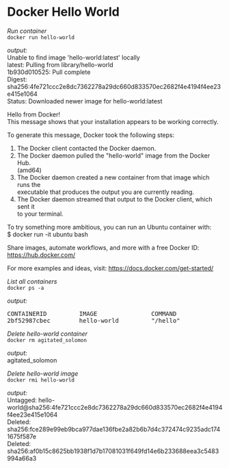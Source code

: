 # Docker Hello World
*Run container* <br/>
`docker run hello-world`

*_output:_*<br/>
Unable to find image 'hello-world:latest' locally<br/>
latest: Pulling from library/hello-world<br/>
1b930d010525: Pull complete <br/>
Digest: sha256:4fe721ccc2e8dc7362278a29dc660d833570ec2682f4e4194f4ee23e415e1064<br/>
Status: Downloaded newer image for hello-world:latest<br/>

Hello from Docker!<br/>
This message shows that your installation appears to be working correctly.<br/>

To generate this message, Docker took the following steps:<br/>
 1. The Docker client contacted the Docker daemon.<br/>
 2. The Docker daemon pulled the "hello-world" image from the Docker Hub.<br/>
    (amd64)<br/>
 3. The Docker daemon created a new container from that image which runs the<br/>
    executable that produces the output you are currently reading.<br/>
 4. The Docker daemon streamed that output to the Docker client, which sent it<br/>
    to your terminal.<br/>

To try something more ambitious, you can run an Ubuntu container with:<br/>
 $ docker run -it ubuntu bash<br/>

Share images, automate workflows, and more with a free Docker ID:
 https://hub.docker.com/

For more examples and ideas, visit:
 https://docs.docker.com/get-started/

*List all containers*<br/>
`docker ps -a`

*_output:_*<br/>
<pre>
CONTAINERID         IMAGE               COMMAND             CREATED             STATUS                      PORTS               NAMES
2bf52987cbec        hello-world         "/hello"            10 minutes ago      Exited (0) 10 minutes ago                       agitated_solomon
</pre>

*Delete hello-world container*<br/>
`docker rm agitated_solomon`

*_output:_*<br/>
agitated_solomon

*Delete hello-world image*<br/>
`docker rmi hello-world`

*_output_:*<br/>
Untagged: hello-world@sha256:4fe721ccc2e8dc7362278a29dc660d833570ec2682f4e4194f4ee23e415e1064<br/>
Deleted: sha256:fce289e99eb9bca977dae136fbe2a82b6b7d4c372474c9235adc1741675f587e<br/>
Deleted: sha256:af0b15c8625bb1938f1d7b17081031f649fd14e6b233688eea3c5483994a66a3<br/>

